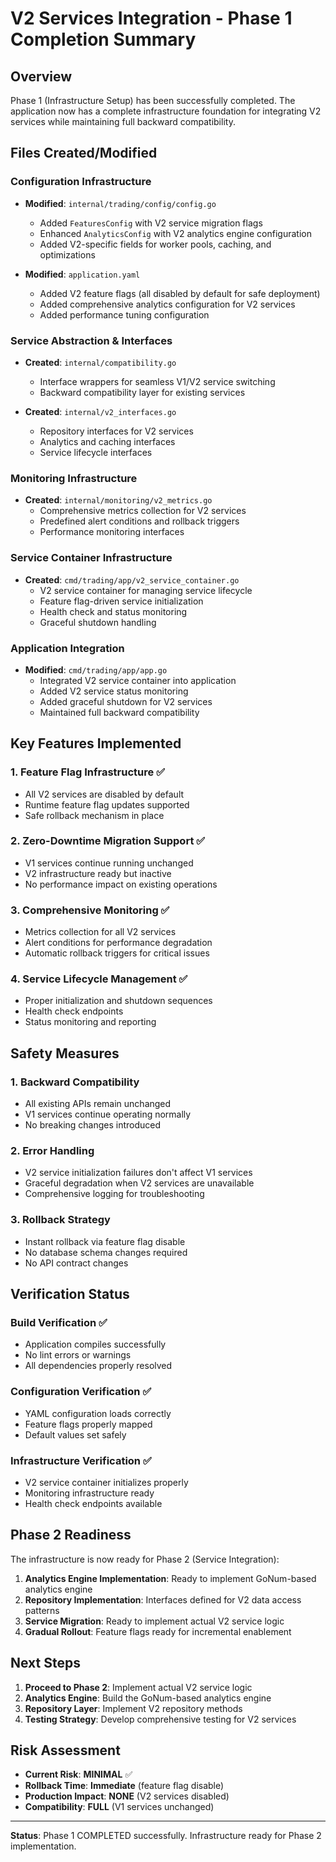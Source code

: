 # V2 Services Integration - Phase 1 Completion Summary

## Overview
Phase 1 (Infrastructure Setup) has been successfully completed. The application now has a complete infrastructure foundation for integrating V2 services while maintaining full backward compatibility.

## Files Created/Modified

### Configuration Infrastructure
- **Modified**: `internal/trading/config/config.go`
  - Added `FeaturesConfig` with V2 service migration flags
  - Enhanced `AnalyticsConfig` with V2 analytics engine configuration
  - Added V2-specific fields for worker pools, caching, and optimizations

- **Modified**: `application.yaml` 
  - Added V2 feature flags (all disabled by default for safe deployment)
  - Added comprehensive analytics configuration for V2 services
  - Added performance tuning configuration

### Service Abstraction & Interfaces
- **Created**: `internal/compatibility.go`
  - Interface wrappers for seamless V1/V2 service switching
  - Backward compatibility layer for existing services

- **Created**: `internal/v2_interfaces.go`
  - Repository interfaces for V2 services
  - Analytics and caching interfaces
  - Service lifecycle interfaces

### Monitoring Infrastructure
- **Created**: `internal/monitoring/v2_metrics.go`
  - Comprehensive metrics collection for V2 services
  - Predefined alert conditions and rollback triggers
  - Performance monitoring interfaces

### Service Container Infrastructure
- **Created**: `cmd/trading/app/v2_service_container.go`
  - V2 service container for managing service lifecycle
  - Feature flag-driven service initialization
  - Health check and status monitoring
  - Graceful shutdown handling

### Application Integration
- **Modified**: `cmd/trading/app/app.go`
  - Integrated V2 service container into application
  - Added V2 service status monitoring
  - Added graceful shutdown for V2 services
  - Maintained full backward compatibility

## Key Features Implemented

### 1. Feature Flag Infrastructure ✅
- All V2 services are disabled by default
- Runtime feature flag updates supported
- Safe rollback mechanism in place

### 2. Zero-Downtime Migration Support ✅
- V1 services continue running unchanged
- V2 infrastructure ready but inactive
- No performance impact on existing operations

### 3. Comprehensive Monitoring ✅
- Metrics collection for all V2 services
- Alert conditions for performance degradation
- Automatic rollback triggers for critical issues

### 4. Service Lifecycle Management ✅
- Proper initialization and shutdown sequences
- Health check endpoints
- Status monitoring and reporting

## Safety Measures

### 1. Backward Compatibility
- All existing APIs remain unchanged
- V1 services continue operating normally
- No breaking changes introduced

### 2. Error Handling
- V2 service initialization failures don't affect V1 services
- Graceful degradation when V2 services are unavailable
- Comprehensive logging for troubleshooting

### 3. Rollback Strategy
- Instant rollback via feature flag disable
- No database schema changes required
- No API contract changes

## Verification Status

### Build Verification ✅
- Application compiles successfully
- No lint errors or warnings
- All dependencies properly resolved

### Configuration Verification ✅
- YAML configuration loads correctly
- Feature flags properly mapped
- Default values set safely

### Infrastructure Verification ✅
- V2 service container initializes properly
- Monitoring infrastructure ready
- Health check endpoints available

## Phase 2 Readiness

The infrastructure is now ready for Phase 2 (Service Integration):

1. **Analytics Engine Implementation**: Ready to implement GoNum-based analytics engine
2. **Repository Implementation**: Interfaces defined for V2 data access patterns
3. **Service Migration**: Ready to implement actual V2 service logic
4. **Gradual Rollout**: Feature flags ready for incremental enablement

## Next Steps

1. **Proceed to Phase 2**: Implement actual V2 service logic
2. **Analytics Engine**: Build the GoNum-based analytics engine
3. **Repository Layer**: Implement V2 repository methods
4. **Testing Strategy**: Develop comprehensive testing for V2 services

## Risk Assessment

- **Current Risk**: **MINIMAL** ✅
- **Rollback Time**: **Immediate** (feature flag disable)
- **Production Impact**: **NONE** (V2 services disabled)
- **Compatibility**: **FULL** (V1 services unchanged)

---

**Status**: Phase 1 COMPLETED successfully. Infrastructure ready for Phase 2 implementation.
